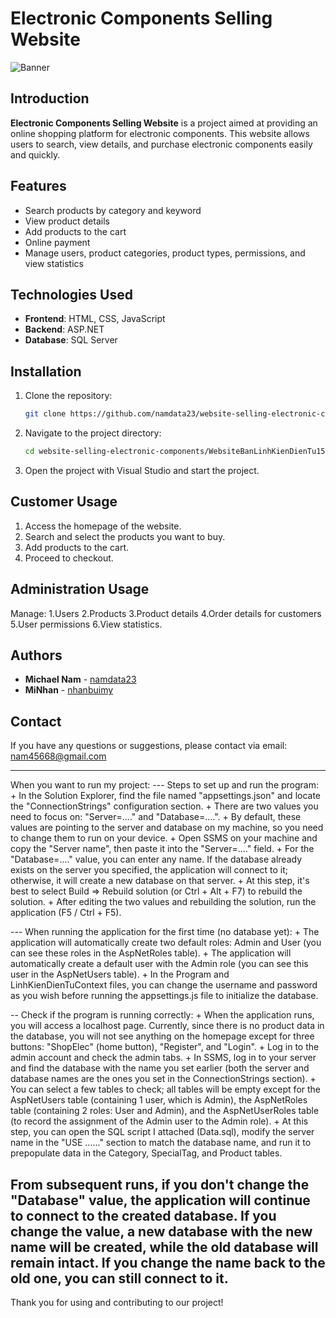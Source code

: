 # Electronic Components Selling Website

![Banner](https://png.pngtree.com/png-clipart/20220627/original/pngtree-colored-isolated-semiconductor-electronic-components-isometric-icon-set-with-motherboard-chips-png-image_8207768.png)

## Introduction

**Electronic Components Selling Website** is a project aimed at providing an online shopping platform for electronic components. This website allows users to search, view details, and purchase electronic components easily and quickly.

## Features

- Search products by category and keyword
- View product details
- Add products to the cart
- Online payment
- Manage users, product categories, product types, permissions, and view statistics

## Technologies Used

- **Frontend**: HTML, CSS, JavaScript
- **Backend**: ASP.NET
- **Database**: SQL Server

## Installation

1. Clone the repository:
    ```bash
    git clone https://github.com/namdata23/website-selling-electronic-components.git
    ```

2. Navigate to the project directory:
    ```bash
    cd website-selling-electronic-components/WebsiteBanLinhKienDienTu15
    ```

3. Open the project with Visual Studio and start the project.

## Customer Usage

1. Access the homepage of the website.
2. Search and select the products you want to buy.
3. Add products to the cart.
4. Proceed to checkout.

## Administration Usage

Manage:
1.Users
2.Products
3.Product details
4.Order details for customers
5.User permissions
6.View statistics.

## Authors

- **Michael Nam** - [namdata23](https://github.com/namdata23)
- **MiNhan** -  [nhanbuimy](https://github.com/nhanbuimy)

## Contact

If you have any questions or suggestions, please contact via email: nam45668@gmail.com

---
When you want to run my project: 
--- Steps to set up and run the program:
	+ In the Solution Explorer, find the file named "appsettings.json" and locate the "ConnectionStrings" configuration section.
	+ There are two values you need to focus on: "Server=...." and "Database=....".
	+ By default, these values are pointing to the server and database on my machine, so you need to change them to run on your device.
	+ Open SSMS on your machine and copy the "Server name", then paste it into the "Server=...." field.
	+ For the "Database=...." value, you can enter any name. If the database already exists on the server you specified, the application will connect to it; otherwise, it will create a new database on that server.
	+ At this step, it's best to select Build => Rebuild solution (or Ctrl + Alt + F7) to rebuild the solution.
	+ After editing the two values and rebuilding the solution, run the application (F5 / Ctrl + F5).

--- When running the application for the first time (no database yet):
	+ The application will automatically create two default roles: Admin and User (you can see these roles in the AspNetRoles table).
	+ The application will automatically create a default user with the Admin role (you can see this user in the AspNetUsers table).
	+ In the Program and LinhKienDienTuContext files, you can change the username and password as you wish before running the appsettings.js file to initialize the database.

-- Check if the program is running correctly:
	+ When the application runs, you will access a localhost page. Currently, since there is no product data in the database, you will not see anything on the homepage except for three buttons: "ShopElec" (home button), "Register", and "Login".
	+ Log in to the admin account and check the admin tabs.
	+ In SSMS, log in to your server and find the database with the name you set earlier (both the server and database names are the ones you set in the ConnectionStrings section).
	+ You can select a few tables to check; all tables will be empty except for the AspNetUsers table (containing 1 user, which is Admin), the AspNetRoles table (containing 2 roles: User and Admin), and the AspNetUserRoles table (to record the assignment of the Admin user to the Admin role).
	+ At this step, you can open the SQL script I attached (Data.sql), modify the server name in the "USE ......" section to match the database name, and run it to prepopulate data in the Category, SpecialTag, and Product tables.

From subsequent runs, if you don't change the "Database" value, the application will continue to connect to the created database. If you change the value, a new database with the new name will be created, while the old database will remain intact. If you change the name back to the old one, you can still connect to it.
---------------------
Thank you for using and contributing to our project!
